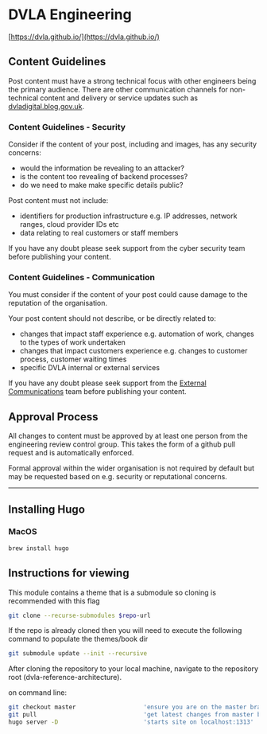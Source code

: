 # DVLA Engineering

[https://dvla.github.io/](https://dvla.github.io/)

## Content Guidelines

Post content must have a strong technical focus with other engineers being the primary audience. There are other communication channels for non-technical content and delivery or service updates such as [dvladigital.blog.gov.uk](https://dvladigital.blog.gov.uk/).

### Content Guidelines - Security

Consider if the content of your post, including and images, has any security concerns:

- would the information be revealing to an attacker?
- is the content too revealing of backend processes?
- do we need to make make specific details public?

Post content must not include:

- identifiers for production infrastructure e.g. IP addresses, network ranges, cloud provider IDs etc
- data relating to real customers or staff members

If you have any doubt please seek support from the cyber security team before publishing your content.

### Content Guidelines - Communication

You must consider if the content of your post could cause damage to the reputation of the organisation.

Your post content should not describe, or be directly related to:

- changes that impact staff experience e.g. automation of work, changes to the types of work undertaken
- changes that impact customers experience e.g. changes to customer process, customer waiting times
- specific DVLA internal or external services

If you have any doubt please seek support from the [External Communications](mailto:external.comms@dvla.gov.uk) team before publishing your content.

## Approval Process

All changes to content must be approved by at least one person from the engineering review control group. This takes the form of a github pull request and is automatically enforced.

Formal approval within the wider organisation is not required by default but may be requested based on e.g. security or reputational concerns.

---

## Installing Hugo

### MacOS

```bash
brew install hugo
```

## Instructions for viewing

This module contains a theme that is a submodule so cloning is recommended with this flag

```bash
git clone --recurse-submodules $repo-url
```

If the repo is already cloned then you will need to execute the following command to populate the themes/book dir

```bash
git submodule update --init --recursive
```

After cloning the repository to your local machine, navigate to the repository root (dvla-reference-architecture).

on command line:

```bash
git checkout master                   'ensure you are on the master branch'
git pull                              'get latest changes from master branch'
hugo server -D                        'starts site on localhost:1313'
```
